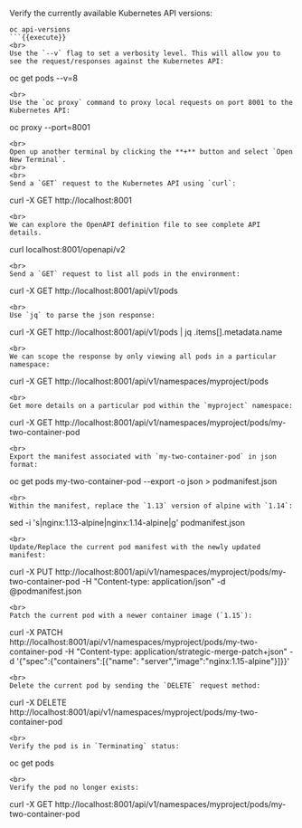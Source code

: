 Verify the currently available Kubernetes API versions:

```
oc api-versions
```{{execute}}
<br>
Use the `--v` flag to set a verbosity level. This will allow you to see the request/responses against the Kubernetes API:

```
oc get pods --v=8
```{{execute}}
<br>
Use the `oc proxy` command to proxy local requests on port 8001 to the Kubernetes API:

```
oc proxy --port=8001
```{{execute T1}}
<br>
Open up another terminal by clicking the **+** button and select `Open New Terminal`.
<br>
<br>
Send a `GET` request to the Kubernetes API using `curl`:

```
curl -X GET http://localhost:8001
```{{execute T2}}
<br>
We can explore the OpenAPI definition file to see complete API details.

```
curl localhost:8001/openapi/v2
```{{execute}}
<br>
Send a `GET` request to list all pods in the environment:

```
curl -X GET http://localhost:8001/api/v1/pods
```{{execute}}
<br>
Use `jq` to parse the json response:

```
curl -X GET http://localhost:8001/api/v1/pods | jq .items[].metadata.name
```{{execute}}
<br>
We can scope the response by only viewing all pods in a particular namespace:

```
curl -X GET http://localhost:8001/api/v1/namespaces/myproject/pods
```{{execute}}
<br>
Get more details on a particular pod within the `myproject` namespace:

```
curl -X GET http://localhost:8001/api/v1/namespaces/myproject/pods/my-two-container-pod
```{{execute}}
<br>
Export the manifest associated with `my-two-container-pod` in json format:

```
oc get pods my-two-container-pod --export -o json > podmanifest.json
```{{execute}}
<br>
Within the manifest, replace the `1.13` version of alpine with `1.14`:

```
sed -i 's|nginx:1.13-alpine|nginx:1.14-alpine|g' podmanifest.json
```{{execute}}
<br>
Update/Replace the current pod manifest with the newly updated manifest:

```
curl -X PUT http://localhost:8001/api/v1/namespaces/myproject/pods/my-two-container-pod -H "Content-type: application/json" -d @podmanifest.json
```{{execute}}
<br>
Patch the current pod with a newer container image (`1.15`):

```
curl -X PATCH http://localhost:8001/api/v1/namespaces/myproject/pods/my-two-container-pod -H "Content-type: application/strategic-merge-patch+json" -d '{"spec":{"containers":[{"name": "server","image":"nginx:1.15-alpine"}]}}'
```{{execute}}
<br>
Delete the current pod by sending the `DELETE` request method:

```
curl -X DELETE http://localhost:8001/api/v1/namespaces/myproject/pods/my-two-container-pod
```{{execute}}
<br>
Verify the pod is in `Terminating` status:

```
oc get pods
```{{execute}}
<br>
Verify the pod no longer exists:

```
curl -X GET http://localhost:8001/api/v1/namespaces/myproject/pods/my-two-container-pod
```{{execute}}
